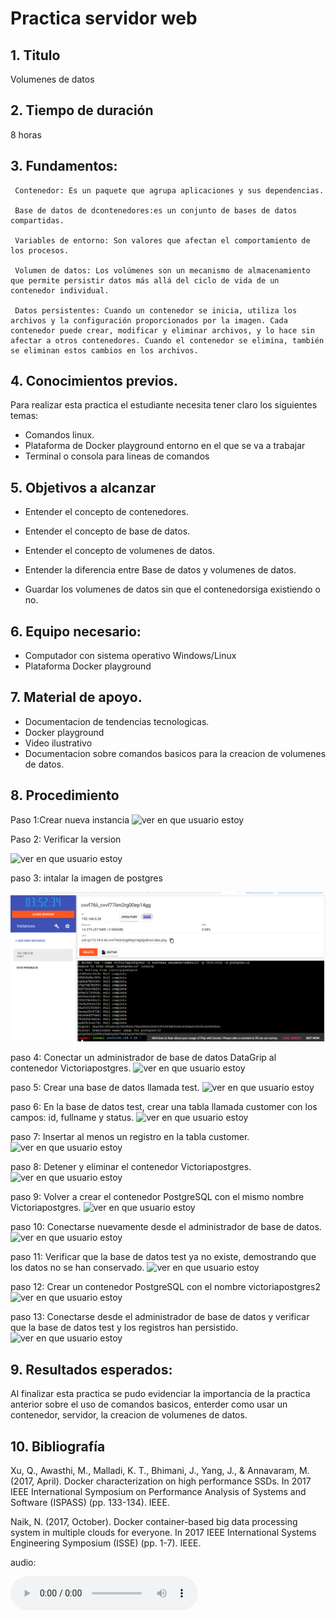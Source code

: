 # Practica servidor web
## 1. Titulo
Volumenes de datos
## 2. Tiempo de duración
8 horas 
## 3. Fundamentos:
     Contenedor: Es un paquete que agrupa aplicaciones y sus dependencias.

     Base de datos de dcontenedores:es un conjunto de bases de datos compartidas.

     Variables de entorno: Son valores que afectan el comportamiento de los procesos. 

     Volumen de datos: Los volúmenes son un mecanismo de almacenamiento que permite persistir datos más allá del ciclo de vida de un contenedor individual.

     Datos persistentes: Cuando un contenedor se inicia, utiliza los archivos y la configuración proporcionados por la imagen. Cada contenedor puede crear, modificar y eliminar archivos, y lo hace sin afectar a otros contenedores. Cuando el contenedor se elimina, también se eliminan estos cambios en los archivos.




## 4. Conocimientos previos.
   
Para realizar esta practica el estudiante necesita tener claro los siguientes temas:
- Comandos linux.
- Plataforma de Docker playground entorno en el que se va a trabajar 
- Terminal o consola para lineas de comandos

## 5. Objetivos a alcanzar
   
- Entender el concepto de contenedores.

- Entender el concepto de base de datos.
- Entender el concepto de volumenes de datos.
- Entender la diferencia entre Base de datos y volumenes de datos.
- Guardar los volumenes de datos sin que el contenedorsiga existiendo o no.
## 6. Equipo necesario:
  
- Computador con sistema operativo Windows/Linux
- Plataforma Docker playground

## 7. Material de apoyo.
   
- Documentacion de tendencias tecnologicas.
- Docker playground
- Video ilustrativo
- Documentacion sobre comandos basicos para la creacion de volumenes de datos.
  
## 8. Procedimiento

Paso 1:Crear nueva instancia  ![ver en que usuario estoy](images/image1.png)


Paso 2: Verificar la version

![ver en que usuario estoy](images/image2.png)

paso 3: intalar la imagen de postgres

![ver en que usuario estoy](images/image3.png)


paso 4: Conectar un administrador de base de datos DataGrip al contenedor Victoriapostgres.
![ver en que usuario estoy](images/image4.png)

paso 5: Crear una base de datos llamada test.
![ver en que usuario estoy](images/image5.png)

paso 6: En la base de datos test, crear una tabla llamada customer con los campos: id, fullname y status.
![ver en que usuario estoy](images/image6.png)

paso 7: Insertar al menos un registro en la tabla customer.
![ver en que usuario estoy](images/image7.png)

paso 8: Detener y eliminar el contenedor Victoriapostgres.
![ver en que usuario estoy](images/image8.png)


paso 9: Volver a crear el contenedor PostgreSQL con el mismo nombre Victoriapostgres.
![ver en que usuario estoy](images/image9.png)

paso 10: Conectarse nuevamente desde el administrador de base de datos.
![ver en que usuario estoy](images/image10.png)


paso 11: Verificar que la base de datos test ya no existe, demostrando que los datos no se han conservado.
![ver en que usuario estoy](images/image11.png)

paso 12: Crear un contenedor PostgreSQL con el nombre victoriapostgres2
![ver en que usuario estoy](images/image12.png)

paso 13: Conectarse desde el administrador de base de datos y verificar que la base de datos test y los registros han persistido. 
![ver en que usuario estoy](images/image13.png)

## 9. Resultados esperados:
    
Al finalizar esta practica se pudo evidenciar la importancia de la practica anterior sobre el uso de comandos basicos, enterder como usar un contenedor, servidor, la creacion de volumenes de datos.


## 10. Bibliografía
    
Xu, Q., Awasthi, M., Malladi, K. T., Bhimani, J., Yang, J., & Annavaram, M. (2017, April). Docker characterization on high performance SSDs. In 2017 IEEE International Symposium on Performance Analysis of Systems and Software (ISPASS) (pp. 133-134). IEEE.

Naik, N. (2017, October). Docker container-based big data processing system in multiple clouds for everyone. In 2017 IEEE International Systems Engineering Symposium (ISSE) (pp. 1-7). IEEE.

audio:

<audio controls>
  <source src="media/nota.ogg" type="audio/ogg">
 
</audio>
